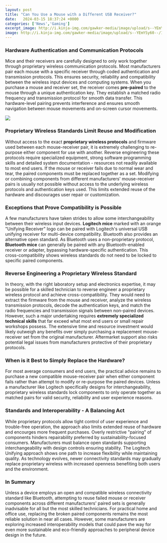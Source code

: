 ```yaml
---
layout: post
title: "Can You Use a Mouse with a Different USB Receiver?"
date:   2024-03-15 18:37:24 +0000
categories: ['News','Gaming']
excerpt_image: http://i.kinja-img.com/gawker-media/image/upload/s--YEmYSy60--/18mlsrty2zz4ujpg.jpg
image: http://i.kinja-img.com/gawker-media/image/upload/s--YEmYSy60--/18mlsrty2zz4ujpg.jpg
---
```


### Hardware Authentication and Communication Protocols
Mice and their receivers are carefully designed to only work together through proprietary wireless communication protocols. Most manufacturers pair each mouse with a specific receiver through coded authentication and transmission protocols. This ensures security, reliability and compatibility between the wireless input devices and computing systems. 
When you purchase a mouse and receiver set, the receiver comes **pre-paired** to the mouse through a unique authentication key. They establish a matched radio frequency and transmission protocol for smooth data transfer. This hardware-level pairing prevents interference and ensures smooth navigation between mouse movements and on-screen cursor movements.

![](http://i.kinja-img.com/gawker-media/image/upload/s--YEmYSy60--/18mlsrty2zz4ujpg.jpg)
### Proprietary Wireless Standards Limit Reuse and Modification 
Without access to the exact **proprietary wireless protocols** and firmware used between each mouse-receiver pair, it is extremely challenging to re-purpose either component for use with another. Reverse engineering these protocols require specialized equipment, strong software programming skills and detailed system documentation - resources not readily available to most end users. 
If the mouse or receiver fails due to normal wear and tear, the paired components must be replaced together as a set. Modifying or combining components from different manufacturers' mouse-receiver pairs is usually not possible without access to the underlying wireless protocols and authentication keys used. This limits extended reuse of the hardware and discourages user repair or customization.
### Exceptions that Prove Compatibility is Possible
A few manufacturers have taken strides to allow some interchangeability between their wireless input devices. **Logitech mice** marked with an orange "Unifying Receiver" logo can be paired with Logitech's universal USB unifying receiver for multi-device compatibility. 
Bluetooth also provides an alternative open standard. As Bluetooth uses a non-proprietary protocol, **Bluetooth mice** can generally be paired with any Bluetooth-enabled receiver or adapter, bypassing hardware-specific authentication. This cross-compatibility shows wireless standards do not need to be locked to specific paired components.
### Reverse Engineering a Proprietary Wireless Standard  
In theory, with the right laboratory setup and electronics expertise, it may be possible for a skilled technician to reverse engineer a proprietary wireless protocol and achieve cross-compatibility. They would need to extract the firmware from the mouse and receiver, analyze the wireless transmission protocols, decode the authentication keys, and match the radio frequencies and transmission signals between non-paired devices. 
However, such a major undertaking requires **extremely specialized technical skills** that far exceed what most end users or small repair workshops possess. The extensive time and resource investment would likely outweigh any benefits over simply purchasing a replacement mouse-receiver set from the original manufacturer. Aftermarket support also risks potential legal issues from manufacturers protective of their proprietary protocols.
### When is it Best to Simply Replace the Hardware?
For most average consumers and end users, the practical advice remains to purchase a new compatible mouse-receiver pair when either component fails rather than attempt to modify or re-purpose the paired devices. Unless a manufacturer like Logitech specifically designs for interchangeability, proprietary wireless standards lock components to only operate together as matched pairs for valid security, reliability and user experience reasons.
### Standards and Interoperability - A Balancing Act  
While proprietary protocols allow tight control of user experience and trouble-free operation, the approach also limits extended reuse of hardware and encourges more frequent purchases. Overly restrictive "pairing" of components hinders repairability preferred by sustainability-focused consumers. 
Manufacturers must balance open standards supporting interchangeability with design controls ensuring stability. The Logitech Unifying approach shows one path to increase flexibility while maintaining quality. As technology evolves, newer connectivity standards may gradually replace proprietary wireless with increased openness benefiting both users and the environment.
### In Summary 
Unless a device employs an open and compatible wireless connectivity standard like Bluetooth, attempting to reuse failed mouse or receiver components across different manufacturers' paired sets is generally inadvisable for all but the most skilled technicians. For practical home and office use, replacing the broken paired components remains the most reliable solution in near all cases. However, some manufacturers are exploring increased interoperability models that could pave the way for even more sustainable and eco-friendly approaches to peripheral device design in the future.